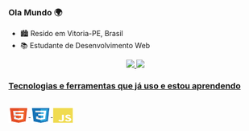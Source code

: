 ### Ola Mundo 🌍

- 🏙️ Resido em Vitoria-PE, Brasil
- 📚 Estudante de Desenvolvimento Web
<div align="center">
  <a href="https://github.com/DevEduardoTesta">
  <img height="160em" src="https://github-readme-stats.vercel.app/api?username=DevEduardoTesta&show_icons=true&theme=merko&include_all_commits=true&count_private=true"/>
  <img height="160em"src="https://github-readme-stats.vercel.app/api/top-langs/?username=DevEduardoTesta&layout=compact&langs_count=7&theme=merko"/>
</div>
<h3 align="left">Tecnologias e ferramentas que já uso e estou aprendendo</h3>
<div style="display: inline_block"><br>
  <img align="center" alt="Eduardo-HTML" height="30" width="40" src="https://raw.githubusercontent.com/devicons/devicon/master/icons/html5/html5-original.svg">
  <img align="center" alt="Eduardo-CSS" height="30" width="40" src="https://raw.githubusercontent.com/devicons/devicon/master/icons/css3/css3-original.svg">
  <img align="center" alt="Eduardo-Js" height="30" width="40" src="https://raw.githubusercontent.com/devicons/devicon/master/icons/javascript/javascript-plain.svg">
  <img align="center" alt=Eduardo-Py height="30" width="40" src="
  ##
 

© 2022 GitHub, Inc.
Terms
Privacy
Security
Status
Docs
Conta
